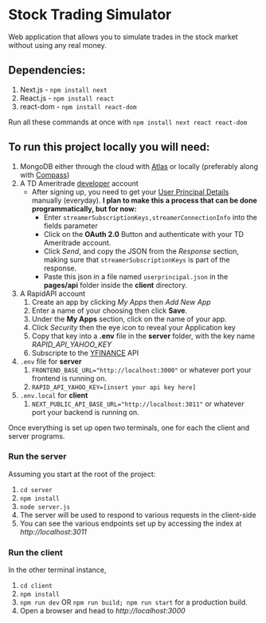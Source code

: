 # Stock Trading Simulator

Web application that allows you to simulate trades in the stock market without
using any real money.

## Dependencies:
1. Next.js - `npm install next`
2. React.js - `npm install react`
3. react-dom - `npm install react-dom`

Run all these commands at once with `npm install next react react-dom`

## To run this project locally you will need:

1. MongoDB either through the cloud with [Atlas](https://www.mongodb.com/atlas/database) or locally (preferably along with [Compass](https://www.mongodb.com/products/compass))
2. A TD Ameritrade [developer](https://developer.tdameritrade.com/) account
    - After signing up, you need to get your [User Principal Details](https://developer.tdameritrade.com/user-principal/apis/get/userprincipals-0) manually (everyday).
        **I plan to make this a process that can be done programmatically, but for now:**
        - Enter `streamerSubscriptionKeys,streamerConnectionInfo` into the fields parameter
        - Click on the **OAuth 2.0** Button and authenticate with your TD Ameritrade account.
        - Click *Send*, and copy the JSON from the *Response* section, making sure that `streamerSubscriptionKeys` is part of the response.
        - Paste this json in a file named `userprincipal.json` in the **pages/api** folder inside the **client** directory.
3. A RapidAPI account
    1. Create an app by clicking *My Apps* then *Add New App*
    2. Enter a name of your choosing then click **Save**.
    3. Under the **My Apps** section, click on the name of your app.
    4. Click *Security* then the eye icon to reveal your Application key
    5. Copy that key into a **.env** file in the **server** folder, with the key name *RAPID_API_YAHOO_KEY*
    6. Subscripte to the [YFINANCE](https://rapidapi.com/asepscareer/api/yfinance-stock-market-data/) API
4. `.env` file for **server**
    1. `FRONTEND_BASE_URL="http://localhost:3000"` or whatever port your frontend is running on.
    2. `RAPID_API_YAHOO_KEY=[insert your api key here]`
5. `.env.local` for **client**
    1. `NEXT_PUBLIC_API_BASE_URL="http://localhost:3011"` or whatever port your backend is running on.

Once everything is set up open two terminals, one for each the client and server programs.

### Run the server
Assuming you start at the root of the project:
1. `cd server`
2. `npm install`
3. `node server.js`
4. The server will be used to respond to various requests in the client-side
5. You can see the various endpoints set up by accessing the index at *http://localhost:3011*

### Run the client
In the other terminal instance,
1. `cd client`
2. `npm install`
3. `npm run dev` OR `npm run build; npm run start` for a production build.
4. Open a browser and head to *http://localhost:3000*